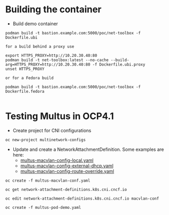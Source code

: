 # Building the container

- Build demo container


```
podman build -t bastion.example.com:5000/poc/net-toolbox -f Dockerfile.ubi

for a build behind a proxy use

export HTTPS_PROXY=http://10.20.30.40:80
podman build -t net-toolbox:latest --no-cache --build-arg=HTTPS_PROXY=http://10.20.30.40:80 -f Dockerfile.ubi.proxy
unset HTTPS_PROXY

or for a Fedora build

podman build -t bastion.example.com:5000/poc/net-toolbox -f Dockerfile.fedora


```

# Testing Multus in OCP4.1

- Create project for CNI configurations
```
oc new-project multinetwork-configs
```

- Update and create a NetworkAttachmentDefinition. Some examples are here:
  - [multus-macvlan-config-local.yaml](multus-macvlan-config-local.yaml)
  - [multus-macvlan-config-external-dhcp.yaml](multus-macvlan-config-external-dhcp.yaml)
  - [multus-macvlan-config-route-override.yaml](multus-macvlan-config-route-override.yaml)

```
oc create -f multus-macvlan-conf.yaml
```

```
oc get network-attachment-definitions.k8s.cni.cncf.io

oc edit network-attachment-definitions.k8s.cni.cncf.io macvlan-conf
```

```
oc create -f multus-pod-demo.yaml
```
